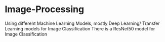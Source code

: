 # Image-Processing
Using different Machine Learning Models, mostly Deep Learning/ Transfer Learning models for Image Classification
There is a ResNet50 model for Image Classification

